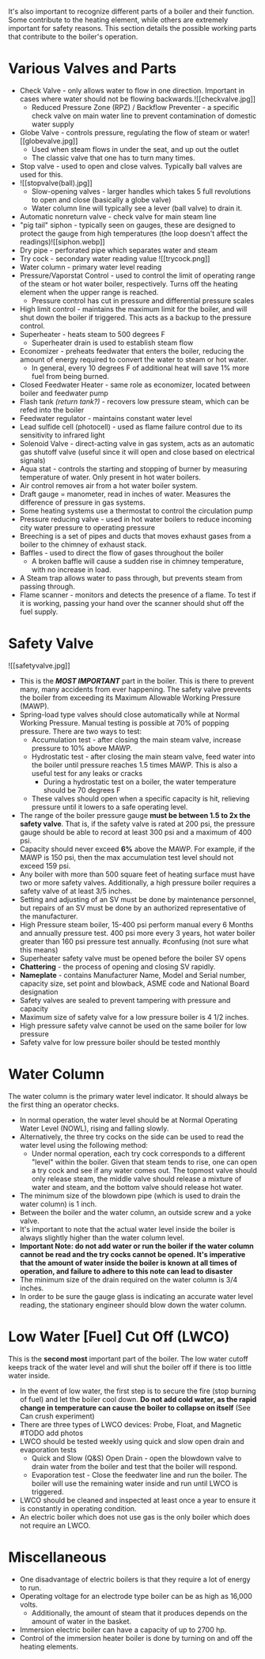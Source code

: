 It's also important to recognize different parts of a boiler and their function. Some contribute to the heating element, while others are extremely important for safety reasons. This section details the possible working parts that contribute to the boiler's operation.
# Various Valves and Parts
- Check Valve - only allows water to flow in one direction. Important in cases where water should not be flowing backwards.![[checkvalve.jpg]]
	- Reduced Pressure Zone (RPZ) / Backflow Preventer - a specific check valve on main water line to prevent contamination of domestic water supply
- Globe Valve - controls pressure, regulating the flow of steam or water![[globevalve.jpg]]
	- Used when steam flows in under the seat, and up out the outlet
	- The classic valve that one has to turn many times.
- Stop valve - used to open and close valves. Typically ball valves are used for this.
- ![[stopvalve(ball).jpg]]
	- Slow-opening valves - larger handles which takes 5 full revolutions to open and close (basically a globe valve)
	- Water column line will typically see a lever (ball valve) to drain it.
- Automatic nonreturn valve - check valve for main steam line
- "pig tail" siphon - typically seen on gauges, these are designed to protect the gauge from high temperatures (the loop doesn't affect the readings)![[siphon.webp]]
- Dry pipe - perforated pipe which separates water and steam 
- Try cock - secondary water reading value
![[trycock.png]]
- Water column - primary water level reading
- Pressure/Vaporstat Control - used to control the limit of operating range of the steam or hot water boiler, respectively. Turns off the heating element when the upper range is reached.
	- Pressure control has cut in pressure and differential pressure scales
- High limit control - maintains the maximum limit for the boiler, and will shut down the boiler if triggered. This acts as a backup to the pressure control.
- Superheater - heats steam to 500 degrees F
	- Superheater drain is used to establish steam flow
- Economizer - preheats feedwater that enters the boiler, reducing the amount of energy required to convert the water to steam or hot water.
	- In general, every 10 degrees F of additional heat will save 1% more fuel from being burned.
- Closed Feedwater Heater - same role as economizer, located between boiler and feedwater pump
- Flash tank *(return tank?)* - recovers low pressure steam, which can be refed into the boiler
- Feedwater regulator - maintains constant water level
- Lead sulfide cell (photocell) - used as flame failure control due to its sensitivity to infrared light
- Solenoid Valve - direct-acting valve in gas system, acts as an automatic gas shutoff valve (useful since it will open and close based on electrical signals)
- Aqua stat - controls the starting and stopping of burner by measuring temperature of water. Only present in hot water boilers.
- Air control removes air from a hot water boiler system.
- Draft gauge = manometer, read in inches of water. Measures the difference of pressure in gas systems.
- Some heating systems use a thermostat to control the circulation pump
- Pressure reducing valve - used in hot water boilers to reduce incoming city water pressure to operating pressure
- Breeching is a set of pipes and ducts that moves exhaust gases from a boiler to the chimney of exhaust stack.
- Baffles - used to direct the flow of gases throughout the boiler
	- A broken baffle will cause a sudden rise in chimney temperature, with no increase in load.
- A Steam trap allows water to pass through, but prevents steam from passing through.
- Flame scanner - monitors and detects the presence of a flame. To test if it is working, passing your hand over the scanner should shut off the fuel supply.
# Safety Valve
![[safetyvalve.jpg]]
- This is the ***MOST IMPORTANT*** part in the boiler. This is there to prevent many, many accidents from ever happening. The safety valve prevents the boiler from exceeding its Maximum Allowable Working Pressure (MAWP).
- Spring-load type valves should close automatically while at Normal Working Pressure. Manual testing is possible at 70% of popping pressure. There are two ways to test:
	- Accumulation test - after closing the main steam valve,  increase pressure to 10% above MAWP.
	- Hydrostatic test - after closing the main steam valve, feed water into the boiler until pressure reaches 1.5 times MAWP. This is also a useful test for any leaks or cracks
		- During a hydrostatic test on a boiler, the water temperature should be 70 degrees F
	- These valves should open when a specific capacity is hit, relieving pressure until it lowers to a safe operating level.
- The range of the boiler pressure gauge **must be between 1.5 to 2x the safety valve**. That is, if the safety valve is rated at 200 psi, the pressure gauge should be able to record at least 300 psi and a maximum of 400 psi.
- Capacity should never exceed **6%** above the MAWP. For example, if the MAWP is 150 psi, then the max accumulation test level should not exceed 159 psi.
- Any boiler with more than 500 square feet of heating surface must have two or more safety valves. Additionally, a high pressure boiler requires a safety valve of at least 3/5 inches.
- Setting and adjusting of an SV must be done by maintenance personnel, but repairs of an SV must be done by an authorized representative of the manufacturer.
- High Pressure steam boiler, 15-400 psi perform manual every 6 Months and annually pressure test. 400 psi more every 3 years, hot water boiler greater than 160 psi pressure test annually.  #confusing (not sure what this means)
- Superheater safety valve must be opened before the boiler SV opens
- **Chattering** - the process of opening and closing SV rapidly.
- **Nameplate** - contains Manufacturer Name, Model and Serial number, capacity size, set point and blowback, ASME code and National Board designation
- Safety valves are sealed to prevent tampering with pressure and capacity
- Maximum size of safety valve for a low pressure boiler is 4 1/2 inches.
- High pressure safety valve cannot be used on the same boiler for low pressure
- Safety valve for low pressure boiler should be tested monthly
# Water Column
The water column is the primary water level indicator. It should always be the first thing an operator checks. 

- In normal operation, the water level should be at Normal Operating Water Level (NOWL), rising and falling slowly. 
- Alternatively, the three try cocks on the side can be used to read the water level using the following method:
	- Under normal operation, each try cock corresponds to a different "level" within the boiler. Given that steam tends to rise, one can open a try cock and see if any water comes out. The topmost valve should only release steam, the middle valve should release a mixture of water and steam, and the bottom valve should release hot water.
- The minimum size of the blowdown pipe (which is used to drain the water column) is 1 inch.
- Between the boiler and the water column, an outside screw and a yoke valve.
- It's important to note that the actual water level inside the boiler is always slightly higher than the water column level.
- **Important Note: do not add water or run the boiler if the water column cannot be read and the try cocks cannot be opened. It's imperative that the amount of water inside the boiler is known at all times of operation, and failure to adhere to this note can lead to disaster**
- The minimum size of the drain required on the water column is 3/4 inches.
- In order to be sure the gauge glass is indicating an accurate water level reading, the stationary engineer should blow down the water column.

# Low Water \[Fuel\] Cut Off (LWCO)
This is the **second most** important part of the boiler. The low water cutoff keeps track of the water level and will shut the boiler off if there is too little water inside.

- In the event of low water, the first step is to secure the fire (stop burning of fuel) and let the boiler cool down. **Do not add cold water, as the rapid change in temperature can cause the boiler to collapse on itself** (See Can crush experiment)
- There are three types of LWCO devices: Probe, Float, and Magnetic #TODO add photos
- LWCO should be tested weekly using quick and slow open drain and evaporation tests
	- Quick and Slow (Q&S) Open Drain - open the blowdown valve to drain water from the boiler and test that the boiler will respond.
	- Evaporation test - Close the feedwater line and run the boiler. The boiler will use the remaining water inside and run until LWCO is triggered.
- LWCO should be cleaned and inspected at least once a year to ensure it is constantly in operating condition.
- An electric boiler which does not use gas is the only boiler which does not require an LWCO.

# Miscellaneous
- One disadvantage of electric boilers is that they require a lot of energy to run.
- Operating voltage for an electrode type boiler can be as high as 16,000 volts.
	- Additionally, the amount of steam that it produces depends on the amount of water in the basket.
- Immersion electric boiler can have a capacity of up to 2700 hp.
- Control of the immersion heater boiler is done by turning on and off the heating elements.